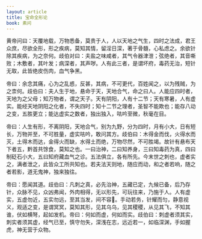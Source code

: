 ```yaml
---
layout: article
title: 宝命全形论
book: 素问
---
```


黄帝问曰：天覆地载，万物悉备，莫贵于人，人以天地之气生，四时之法成，君王众庶，尽欲全形，形之疾病，莫知其情，留淫日深，著于骨髓，心私虑之。余欲针除其疾病，为之奈何。歧伯对曰：夫盐之味咸者，其气令器津泄；弦绝者，其音嘶败；木敷者，其叶发；病深者，其声哕。人有此三者，是谓坏府，毒药无治，短针无取，此皆绝皮伤肉，血气争黑。

帝曰：余念其痛，心为之乱惑，反甚，其病，不可更代，百姓闻之，以为残贼，为之柰何。歧伯曰：夫人生于地，悬命于天，天地合气，命之曰人。人能应四时者，天地为之父母；知万物者，谓之天子。天有阴阳，人有十二节；天有寒暑，人有虚实。能经天地阴阳之化者，不失四时；知十二节之理者，圣智不能欺也；能存八动之变，五胜更立；能达虚实之数者，独出独入，呿吟至微，秋毫在目。

帝曰：人生有形，不离阴阳，天地合气，别为九野，分为四时，月有小大，日有短长，万物并至，不可胜量，虚实呿吟，敢问其方。歧伯曰：木得金而伐，火得水而灭，土得木而达，金得火而缺，水得土而绝，万物尽然，不可胜竭。故针有悬布天下者五，黔首共馀食，莫知之也。一曰治神，二曰知养身，三曰知毒药为真，四曰制砭石小大，五曰知府藏血气之诊。五法俱立，各有所先。今末世之刺也，虚者实之，满者泄之，此皆众工所共知也。若夫法天则地，随应而动，和之者若响，随之者若影，道无鬼神，独来独往。

帝曰：愿闻其道。歧伯曰：凡刺之真，必先治神，五藏已定，九候已备，后乃存针，众脉不见，众凶弗闻，外肉相得，无以形先，可玩往来，乃施于人。人有虚实，五虚勿近，五实勿远，至其当发，间不容𣊇。手动若务，针耀而匀，静意视义，观适之变，是谓冥冥，莫知其形，见其乌乌，见其稷稷，从见其飞，不知其谁，伏如横弩，起如发机。帝曰：何如而虚，何如而实。歧伯曰：刺虚者须其实，刺实者须其虚，经气已至，慎守勿失，深浅在志，远近若一，如临深渊，手如握虎，神无营于众物。

